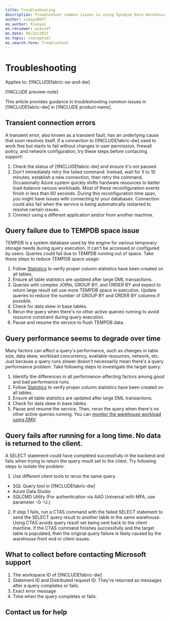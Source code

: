 ```yaml
---
title: Troubleshooting
description: Troubleshoot common issues in using Synapse Data Warehouse in Microsoft Fabric.
author: xiaoyuMSFT
ms.author: XiaoyuL
ms.reviewer: wiassaf
ms.date: 04/22/2023
ms.topic: conceptual
ms.search.form: Troubleshoot
---
```


# Troubleshooting

Applies to: [!INCLUDEfabric-se-and-dw]

[!INCLUDE preview-note]

This article provides guidance in troubleshooting common issues in [!INCLUDEfabric-dw] in [!INCLUDE product-name]. 

## Transient connection errors
A transient error, also known as a transient fault, has an underlying cause that soon resolves itself.  If a connection to [!INCLUDEfabric-dw] used to work fine but starts to fail without changes in user permission, firewall policy, and network configuration, try these steps before contacting support:
1. Check the status of [!INCLUDEfabric-dw] and ensure it's not paused.
2. Don't immediately retry the failed command. Instead, wait for 5 to 10 minutes, establish a new connection, then retry the command.  Occasionally Azure system quickly shifts hardware resources to better load-balance various workloads.  Most of these reconfiguration events finish in less than 60 seconds. During this reconfiguration time span, you might have issues with connecting to your databases. Connection could also fail when the service is being automatically restarted to resolve certain issues.  
3. Connect using a different application and/or from another machine.

## Query failure due to TEMPDB space issue
TEMPDB is a system database used by the engine for various temporary storage needs during query execution. It can't be accessed or configured by users. Queries could fail due to TEMPDB running out of space. Take these steps to reduce TEMPDB space usage:

1. Follow [Statistics](statistics.md) to verify proper column statistics have been created on all tables. 
2. Ensure all table statistics are updated after large DML transactions.
3. Queries with complex JOINs, GROUP BY, and ORDER BY and expect to return large result set use more TEMPDB space in execution.  Update queries to reduce the number of GROUP BY and ORDER BY columns if possible.
4. Check for data skew in base tables.
5. Rerun the query when there's no other active queries running to avoid resource constraint during query execution. 
6. Pause and resume the service to flush TEMPDB data.

## Query performance seems to degrade over time
Many factors can affect a query's performance, such as changes in table size, data skew, workload concurrency, available resources, network, etc.  Just because a query runs slower doesn't necessarily mean there's a query performance problem.  Take following steps to investigate the target query:

1. Identify the differences in all performance-affecting factors among good and bad performance runs. 
2. Follow [Statistics](statistics.md) to verify proper column statistics have been created on all tables. 
3. Ensure all table statistics are updated after large DML transactions.
4. Check for data skew in base tables.
5. Pause and resume the service. Then, rerun the query when there's no other active queries running.  You can [monitor the warehouse workload using DMV](monitor-using-dmv.md).  

## Query fails after running for a long time.  No data is returned to the client.
A SELECT statement could have completed successfully in the backend and fails when trying to return the query result set to the client.  Try following steps to isolate the problem:

1. Use different client tools to rerun the same query.  
- SQL Query tool in [!INCLUDEfabric-dw]  
- Azure Data Studio
- SQLCMD Utility (For authentication via AAD Universal with MFA, use parameter -G -U.)  

2. If step 1 fails, run a CTAS command with the failed SELECT statement to send the SELECT query result to another table in the same warehouse.  Using CTAS avoids query result set being sent back to the client machine.  If the CTAS command finishes successfully and the target table is populated, then the original query failure is likely caused by the warehouse front end or client issues.

## What to collect before contacting Microsoft support
1. The workspace ID of [!INCLUDEfabric-dw]  
2. Statement ID and Distributed request ID.  They're returned as messages after a query completes or fails.
3. Exact error message
4. Time when the query completes or fails.

## Contact us for help

